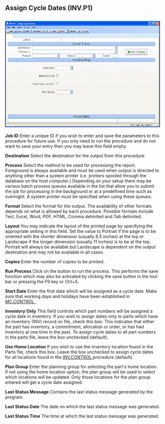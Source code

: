 ##  Assign Cycle Dates (INV.P1)

<PageHeader />

##

![](./INV-P1-1.jpg)

**Job ID** Enter a unique ID if you wish to enter and save the parameters to
this procedure for future use. If you only need to run the procedure and do
not want to save your entry then you may leave this field empty.  
  
**Destination** Select the destination for the output from this procedure.  
  
**Process** Select the method to be used for processing the report. Foreground
is always available and must be used when output is directed to anything other
than a system printer (i.e. printers spooled through the database on the host
computer.) Depending on your setup there may be various batch process queues
available in the list that allow you to submit the job for processing in the
background or at a predefined time such as overnight. A system printer must be
specified when using these queues.  
  
**Format** Select the format for the output. The availability of other formats
depends on what is allowed by each procedure. Possible formats include Text,
Excel, Word, PDF, HTML, Comma delimited and Tab delimited.  
  
**Layout** You may indicate the layout of the printed page by specifying the
appropriate setting in this field. Set the value to Portrait if the page is to
be oriented with the shorter dimension (usually 8.5 inches) at the top or
Landscape if the longer dimension (usually 11 inches) is to be at the top.
Portrait will always be available but Landscape is dependent on the output
destination and may not be available in all cases.  
  
**Copies** Enter the number of copies to be printed.  
  
**Run Process** Click on the button to run the process. This performs the save
function which may also be activated by clicking the save button in the tool
bar or pressing the F9 key or Ctrl+S.  
  
**Start Date** Enter the first date which will be assigned as a cycle date. Make sure that working days and holidays have been established in [ MC.CONTROL ](../../../../MFG-OVERVIEW/MFG-ENTRY/MC-CONTROL/README.md) .   
  
**Inventory Only** This field controls which part numbers will be assigned a
cycle date in inventory. If you wish to assign dates only to parts which have
an inventory (INV) record on file, check this box. This indicates that either
the part has inventory, a commitment, allocation or order, or has had
inventory at one time in the past. To assign cycle dates to all part numbers
in the parts file, leave the box unchecked (default).  
  
**Use Home Location** If you wish to use the inventory location found in the Parts file, check this box. Leave the box unchecked to assign cycle dates for all locations found in the [ INV.CONTROL ](../../../INV-ENTRY/INV-CONTROL/README.md) procedure (default).   
  
**Plan Group** Enter the planning group for selecting the part's home
location. If not using the home location option, the plan group will be used
to select which locations will be updated. Only those locations for the plan
group entered will get a cycle date assigned.  
  
**Last Status Message** Contains the last status message generated by the
program.  
  
**Last Status Date** The date on which the last status message was generated.  
  
**Last Status Time** The time at which the last status message was generated.  
  
  
<badge text= "Version 8.10.57" vertical="middle" />

<PageFooter />